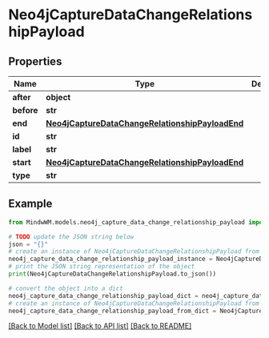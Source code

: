 # Neo4jCaptureDataChangeRelationshipPayload


## Properties

Name | Type | Description | Notes
------------ | ------------- | ------------- | -------------
**after** | **object** |  | 
**before** | **str** |  | 
**end** | [**Neo4jCaptureDataChangeRelationshipPayloadEnd**](Neo4jCaptureDataChangeRelationshipPayloadEnd.md) |  | 
**id** | **str** |  | 
**label** | **str** |  | 
**start** | [**Neo4jCaptureDataChangeRelationshipPayloadEnd**](Neo4jCaptureDataChangeRelationshipPayloadEnd.md) |  | 
**type** | **str** |  | 

## Example

```python
from MindwWM.models.neo4j_capture_data_change_relationship_payload import Neo4jCaptureDataChangeRelationshipPayload

# TODO update the JSON string below
json = "{}"
# create an instance of Neo4jCaptureDataChangeRelationshipPayload from a JSON string
neo4j_capture_data_change_relationship_payload_instance = Neo4jCaptureDataChangeRelationshipPayload.from_json(json)
# print the JSON string representation of the object
print(Neo4jCaptureDataChangeRelationshipPayload.to_json())

# convert the object into a dict
neo4j_capture_data_change_relationship_payload_dict = neo4j_capture_data_change_relationship_payload_instance.to_dict()
# create an instance of Neo4jCaptureDataChangeRelationshipPayload from a dict
neo4j_capture_data_change_relationship_payload_from_dict = Neo4jCaptureDataChangeRelationshipPayload.from_dict(neo4j_capture_data_change_relationship_payload_dict)
```
[[Back to Model list]](../README.md#documentation-for-models) [[Back to API list]](../README.md#documentation-for-api-endpoints) [[Back to README]](../README.md)


